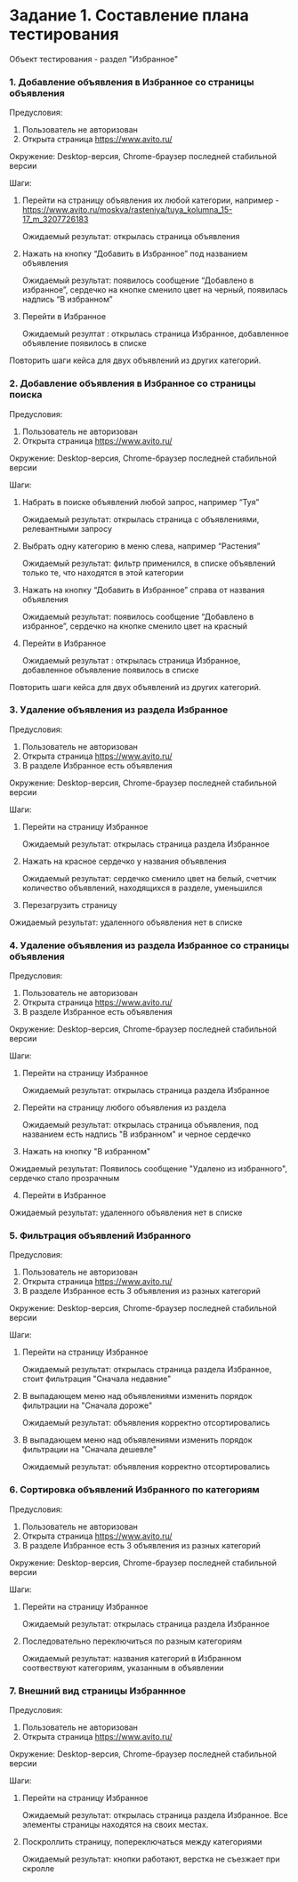 # Задание 1. Составление плана тестирования

Объект тестирования - раздел "Избранное"


### 1. Добавление объявления в Избранное со страницы объявления
Предусловия: 
1. Пользователь не авторизован
2. Открыта страница https://www.avito.ru/

Окружение: Desktop-версия, Chrome-браузер последней
стабильной версии

Шаги:

1. Перейти на страницу объявления их любой категории, например - https://www.avito.ru/moskva/rasteniya/tuya_kolumna_15-17_m_3207726183
   
	 Ожидаемый результат: открылась страница объявления

2. Нажать на кнопку “Добавить в Избранное” под названием объявления
   
	 Ожидаемый результат: появилось сообщение “Добавлено в избранное”, сердечко на кнопке сменило цвет на черный, появилась надпись “В избранном”

3. Перейти в Избранное

   Ожидаемый резултат : открылась страница Избранное, добавленное объявление появилось в списке

Повторить шаги кейса для двух объявлений из других категорий. 


### 2. Добавление объявления в Избранное со страницы поиска

Предусловия: 
1. Пользователь не авторизован
2. Открыта страница https://www.avito.ru/


Окружение: Desktop-версия, Chrome-браузер последней
стабильной версии

Шаги:

1. Набрать в поиске объявлений любой запрос, например “Туя”
   
	Ожидаемый результат: открылась страница с объявлениями, релевантными запросу

2. Выбрать одну категорию в меню слева, например “Растения”
   
   Ожидаемый результат: фильтр применился, в списке объявлений только те, что находятся в этой категории

3. Нажать на кнопку “Добавить в Избранное” справа от названия объявления

   Ожидаемый результат: появилось сообщение “Добавлено в избранное”, сердечко на кнопке сменило цвет на красный

4. Перейти в Избранное

   Ожидаемый результат : открылась страница Избранное, добавленное объявление появилось в списке

Повторить шаги кейса для двух объявлений из других категорий. 


### 3. Удаление объявления из раздела Избранное

Предусловия: 
1. Пользователь не авторизован
2. Открыта страница https://www.avito.ru/
3. В разделе Избранное есть объявления

Окружение: Desktop-версия, Chrome-браузер последней
стабильной версии


Шаги:

1. Перейти на страницу Избранное

   Ожидаемый результат: открылась страница раздела Избранное


2. Нажать на красное сердечко у названия объявления

   Ожидаемый результат: сердечко сменило цвет на белый, счетчик количество объявлений, находящихся в разделе, уменьшился

3. Перезагрузить страницу

  Ожидаемый результат: удаленного объявления нет в списке


### 4. Удаление объявления из раздела Избранное со страницы объявления

Предусловия: 
1. Пользователь не авторизован
2. Открыта страница https://www.avito.ru/
3. В разделе Избранное есть объявления

Окружение: Desktop-версия, Chrome-браузер последней
стабильной версии

Шаги:

1. Перейти на страницу Избранное

   Ожидаемый результат: открылась страница раздела Избранное


2. Перейти на страницу любого объявления из раздела 

   Ожидаемый результат: открылась страница объявления, под названием есть надпись "В избранном" и черное сердечко

3. Нажать на кнопку "В избранном"

  Ожидаемый результат: Появилось сообщение "Удалено из избранного", сердечко стало прозрачным

4. Перейти в Избранное

  Ожидаемый результат: удаленного объявления нет в списке
  


### 5. Фильтрация объявлений Избранного

Предусловия: 
1. Пользователь не авторизован
2. Открыта страница https://www.avito.ru/
3. В разделе Избранное есть 3 объявления из разных категорий

Окружение: Desktop-версия, Chrome-браузер последней
стабильной версии


Шаги:

1.  Перейти на страницу Избранное

    Ожидаемый результат: открылась страница раздела Избранное, стоит фильтрация "Сначала недавние"

2.  В выпадающем меню над объявлениями изменить порядок фильтрации на "Сначала дороже"

    Ожидаемый результат: объявления корректно отсортировались

3. В выпадающем меню над объявлениями изменить порядок фильтрации на "Сначала дешевле"

    Ожидаемый результат: объявления корректно отсортировались


### 6. Сортировка объявлений Избранного по категориям

Предусловия: 
1. Пользователь не авторизован
2. Открыта страница https://www.avito.ru/
3. В разделе Избранное есть 3 объявления из разных категорий

Окружение: Desktop-версия, Chrome-браузер последней
стабильной версии

Шаги:

1.  Перейти на страницу Избранное

    Ожидаемый результат: открылась страница раздела Избранное

2. Последовательно переключиться по разным категориям
   
   Ожидаемый результат: названия категорий в Избранном соотвествуют категориям, указанным в объявлении


### 7. Внешний вид страницы Избраннное

Предусловия: 
1. Пользователь не авторизован
2. Открыта страница https://www.avito.ru/

Окружение: Desktop-версия, Chrome-браузер последней
стабильной версии

Шаги:

1.  Перейти на страницу Избранное

    Ожидаемый результат: открылась страница раздела Избранное. Все элементы страницы находятся на своих местах.

2. Поскроллить страницу, попереключаться между категориями

   Ожидаемый результат: кнопки работают, верстка не съезжает при скролле








   







   






